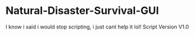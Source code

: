 # Natural-Disaster-Survival-GUI
I know i said i would stop scripting, i just cant help it lol! Script Version V1.0
